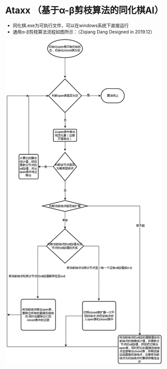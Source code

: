 # Ataxx （基于α-β剪枝算法的同化棋AI）
- 同化棋.exe为可执行文件，可以在windows系统下直接运行
- 通用α-β剪枝算法流程如图所示：（Ziqiang Dang Designed in 2019.12）

![通用α-β剪枝算法流程图](https://github.com/HospitableHost/Ataxx/blob/main/%E9%80%9A%E7%94%A8%CE%B1-%CE%B2%E5%89%AA%E6%9E%9D%E7%AE%97%E6%B3%95%E6%B5%81%E7%A8%8B%E5%9B%BE.jpg)
